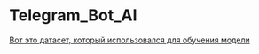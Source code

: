# Telegram_Bot_AI
[Вот это датасет, который использовался для обучения модели](Telegram_BOT_AI/dialogues.txt)
